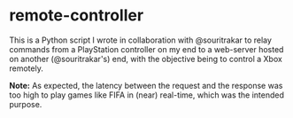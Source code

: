 # remote-controller

This is a Python script I wrote in collaboration with @souritrakar to relay commands from a PlayStation controller on my end to a web-server hosted on another (@souritrakar's) end, with the objective being to control a Xbox remotely.

**Note:** As expected, the latency between the request and the response was too high to play games like FIFA in (near) real-time, which was the intended purpose.
